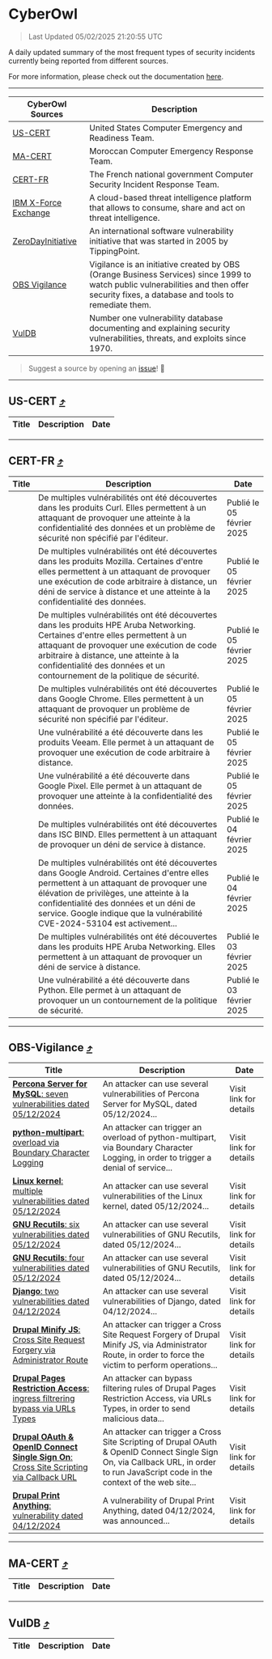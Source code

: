 
 <div id='top'></div>

# CyberOwl

 > Last Updated 05/02/2025 21:20:55 UTC
 
 A daily updated summary of the most frequent types of security incidents currently being reported from different sources.
 
 For more information, please check out the documentation [here](./docs/README.md).
 
 ---
 |CyberOwl Sources|Description|
 |---|---|
 |[US-CERT](#us-cert-arrow_heading_up)|United States Computer Emergency and Readiness Team.|
 |[MA-CERT](#ma-cert-arrow_heading_up)|Moroccan Computer Emergency Response Team.|
 |[CERT-FR](#cert-fr-arrow_heading_up)|The French national government Computer Security Incident Response Team.|
 |[IBM X-Force Exchange](#ibmcloud-arrow_heading_up)|A cloud-based threat intelligence platform that allows to consume, share and act on threat intelligence.|
 |[ZeroDayInitiative](#zerodayinitiative-arrow_heading_up)|An international software vulnerability initiative that was started in 2005 by TippingPoint.|
 |[OBS Vigilance](#obs-vigilance-arrow_heading_up)|Vigilance is an initiative created by OBS (Orange Business Services) since 1999 to watch public vulnerabilities and then offer security fixes, a database and tools to remediate them.|
 |[VulDB](#vuldb-arrow_heading_up)|Number one vulnerability database documenting and explaining security vulnerabilities, threats, and exploits since 1970.|
 
 > Suggest a source by opening an [issue](https://github.com/karimhabush/cyberowl/issues)! :raised_hands:
 ---

## US-CERT [:arrow_heading_up:](#cyberowl)

 |Title|Description|Date|
 |---|---|---|
 
 ---

## CERT-FR [:arrow_heading_up:](#cyberowl)

 |Title|Description|Date|
 |---|---|---|
 |[](https://www.cert.ssi.gouv.fr/avis/CERTFR-2025-AVI-0098/)|De multiples vulnérabilités ont été découvertes dans les produits Curl. Elles permettent à un attaquant de provoquer une atteinte à la confidentialité des données et un problème de sécurité non spécifié par l'éditeur.|Publié le 05 février 2025|
 |[](https://www.cert.ssi.gouv.fr/avis/CERTFR-2025-AVI-0097/)|De multiples vulnérabilités ont été découvertes dans les produits Mozilla. Certaines d'entre elles permettent à un attaquant de provoquer une exécution de code arbitraire à distance, un déni de service à distance et une atteinte à la confidentialité des données.|Publié le 05 février 2025|
 |[](https://www.cert.ssi.gouv.fr/avis/CERTFR-2025-AVI-0096/)|De multiples vulnérabilités ont été découvertes dans les produits HPE Aruba Networking. Certaines d'entre elles permettent à un attaquant de provoquer une exécution de code arbitraire à distance, une atteinte à la confidentialité des données et un contournement de la politique de sécurité.|Publié le 05 février 2025|
 |[](https://www.cert.ssi.gouv.fr/avis/CERTFR-2025-AVI-0095/)|De multiples vulnérabilités ont été découvertes dans Google Chrome. Elles permettent à un attaquant de provoquer un problème de sécurité non spécifié par l'éditeur.|Publié le 05 février 2025|
 |[](https://www.cert.ssi.gouv.fr/avis/CERTFR-2025-AVI-0094/)|Une vulnérabilité a été découverte dans les produits Veeam. Elle permet à un attaquant de provoquer une exécution de code arbitraire à distance.|Publié le 05 février 2025|
 |[](https://www.cert.ssi.gouv.fr/avis/CERTFR-2025-AVI-0093/)|Une vulnérabilité a été découverte dans Google Pixel. Elle permet à un attaquant de provoquer une atteinte à la confidentialité des données.|Publié le 05 février 2025|
 |[](https://www.cert.ssi.gouv.fr/avis/CERTFR-2025-AVI-0092/)|De multiples vulnérabilités ont été découvertes dans ISC BIND. Elles permettent à un attaquant de provoquer un déni de service à distance.|Publié le 04 février 2025|
 |[](https://www.cert.ssi.gouv.fr/avis/CERTFR-2025-AVI-0091/)|De multiples vulnérabilités ont été découvertes dans Google Android. Certaines d'entre elles permettent à un attaquant de provoquer une élévation de privilèges, une atteinte à la confidentialité des données et un déni de service. Google indique que la vulnérabilité CVE-2024-53104 est activement...|Publié le 04 février 2025|
 |[](https://www.cert.ssi.gouv.fr/avis/CERTFR-2025-AVI-0090/)|De multiples vulnérabilités ont été découvertes dans les produits HPE Aruba Networking. Elles permettent à un attaquant de provoquer un déni de service à distance.|Publié le 03 février 2025|
 |[](https://www.cert.ssi.gouv.fr/avis/CERTFR-2025-AVI-0089/)|Une vulnérabilité a été découverte dans Python. Elle permet à un attaquant de provoquer un un contournement de la politique de sécurité.|Publié le 03 février 2025|
 
 ---

## OBS-Vigilance [:arrow_heading_up:](#cyberowl)

 |Title|Description|Date|
 |---|---|---|
 |[<a href="https://vigilance.fr/vulnerability/Percona-Server-for-MySQL-seven-vulnerabilities-dated-05-12-2024-45823" class="noirorange"><b>Percona Server for MySQL</b>: seven vulnerabilities dated 05/12/2024</a>](https://vigilance.fr/vulnerability/Percona-Server-for-MySQL-seven-vulnerabilities-dated-05-12-2024-45823)|An attacker can use several vulnerabilities of Percona Server for MySQL, dated 05/12/2024...|Visit link for details|
 |[<a href="https://vigilance.fr/vulnerability/python-multipart-overload-via-Boundary-Character-Logging-45820" class="noirorange"><b>python-multipart</b>: overload via Boundary Character Logging</a>](https://vigilance.fr/vulnerability/python-multipart-overload-via-Boundary-Character-Logging-45820)|An attacker can trigger an overload of python-multipart, via Boundary Character Logging, in order to trigger a denial of service...|Visit link for details|
 |[<a href="https://vigilance.fr/vulnerability/Linux-kernel-multiple-vulnerabilities-dated-05-12-2024-45817" class="noirorange"><b>Linux kernel</b>: multiple vulnerabilities dated 05/12/2024</a>](https://vigilance.fr/vulnerability/Linux-kernel-multiple-vulnerabilities-dated-05-12-2024-45817)|An attacker can use several vulnerabilities of the Linux kernel, dated 05/12/2024...|Visit link for details|
 |[<a href="https://vigilance.fr/vulnerability/GNU-Recutils-six-vulnerabilities-dated-05-12-2024-45816" class="noirorange"><b>GNU Recutils</b>: six vulnerabilities dated 05/12/2024</a>](https://vigilance.fr/vulnerability/GNU-Recutils-six-vulnerabilities-dated-05-12-2024-45816)|An attacker can use several vulnerabilities of GNU Recutils, dated 05/12/2024...|Visit link for details|
 |[<a href="https://vigilance.fr/vulnerability/GNU-Recutils-four-vulnerabilities-dated-05-12-2024-45815" class="noirorange"><b>GNU Recutils</b>: four vulnerabilities dated 05/12/2024</a>](https://vigilance.fr/vulnerability/GNU-Recutils-four-vulnerabilities-dated-05-12-2024-45815)|An attacker can use several vulnerabilities of GNU Recutils, dated 05/12/2024...|Visit link for details|
 |[<a href="https://vigilance.fr/vulnerability/Django-two-vulnerabilities-dated-04-12-2024-45814" class="noirorange"><b>Django</b>: two vulnerabilities dated 04/12/2024</a>](https://vigilance.fr/vulnerability/Django-two-vulnerabilities-dated-04-12-2024-45814)|An attacker can use several vulnerabilities of Django, dated 04/12/2024...|Visit link for details|
 |[<a href="https://vigilance.fr/vulnerability/Drupal-Minify-JS-Cross-Site-Request-Forgery-via-Administrator-Route-45811" class="noirorange"><b>Drupal Minify JS</b>: Cross Site Request Forgery via Administrator Route</a>](https://vigilance.fr/vulnerability/Drupal-Minify-JS-Cross-Site-Request-Forgery-via-Administrator-Route-45811)|An attacker can trigger a Cross Site Request Forgery of Drupal Minify JS, via Administrator Route, in order to force the victim to perform operations...|Visit link for details|
 |[<a href="https://vigilance.fr/vulnerability/Drupal-Pages-Restriction-Access-ingress-filtrering-bypass-via-URLs-Types-45809" class="noirorange"><b>Drupal Pages Restriction Access</b>: ingress filtrering bypass via URLs Types</a>](https://vigilance.fr/vulnerability/Drupal-Pages-Restriction-Access-ingress-filtrering-bypass-via-URLs-Types-45809)|An attacker can bypass filtering rules of Drupal Pages Restriction Access, via URLs Types, in order to send malicious data...|Visit link for details|
 |[<a href="https://vigilance.fr/vulnerability/Drupal-OAuth-OpenID-Connect-Single-Sign-On-Cross-Site-Scripting-via-Callback-URL-45808" class="noirorange"><b>Drupal OAuth &amp; OpenID Connect Single Sign On</b>: Cross Site Scripting via Callback URL</a>](https://vigilance.fr/vulnerability/Drupal-OAuth-OpenID-Connect-Single-Sign-On-Cross-Site-Scripting-via-Callback-URL-45808)|An attacker can trigger a Cross Site Scripting of Drupal OAuth & OpenID Connect Single Sign On, via Callback URL, in order to run JavaScript code in the context of the web site...|Visit link for details|
 |[<a href="https://vigilance.fr/vulnerability/Drupal-Print-Anything-vulnerability-dated-04-12-2024-45807" class="noirorange"><b>Drupal Print Anything</b>: vulnerability dated 04/12/2024</a>](https://vigilance.fr/vulnerability/Drupal-Print-Anything-vulnerability-dated-04-12-2024-45807)|A vulnerability of Drupal Print Anything, dated 04/12/2024, was announced...|Visit link for details|
 
 ---

## MA-CERT [:arrow_heading_up:](#cyberowl)

 |Title|Description|Date|
 |---|---|---|
 
 ---

## VulDB [:arrow_heading_up:](#cyberowl)

 |Title|Description|Date|
 |---|---|---|
 